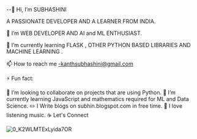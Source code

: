 --👋 Hi, I’m SUBHASHINI 

 A PASSIONATE DEVELOPER AND A LEARNER FROM INDIA.

👀 I’m WEB DEVELOPER AND AI and ML ENTHUSIAST.

📙 I’m currently learning FLASK , OTHER PYTHON BASED LIBRARIES AND  MACHINE LEARNING  .

📫 How to reach me -kanthsubhashini@gmail.com

⚡ Fun fact:

👯 I’m looking to collaborate on projects that are using Python.
🌱 I’m currently learning JavaScript and mathematics required for ML and Data Science.
✏️ I Write blogs on subhin.blogspot.com in free time.
🎵 I love listening music.
☕ Let's Connect 

![0_K2WLMTExLyida7OR](https://user-images.githubusercontent.com/70466192/117460551-42615000-af6a-11eb-862a-af428f9d0656.gif)
<!---
Subhashini13/Subhashini13 is a ✨ special ✨ repository because its `README.md` (this file) appears on your GitHub profile.
You can click the Preview link to take a look at your changes.
--->
